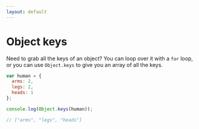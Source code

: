 ```yaml
---
layout: default
---
```


# Object keys

Need to grab all the keys of an object? You can loop over it with a `for` loop, or you can use `Object.keys` to give you an array of all the keys.

```javascript
var human = {
  arms: 2,
  legs: 2,
  heads: 1
};

console.log(Object.keys(human));

// ["arms", "legs", "heads"]
```
